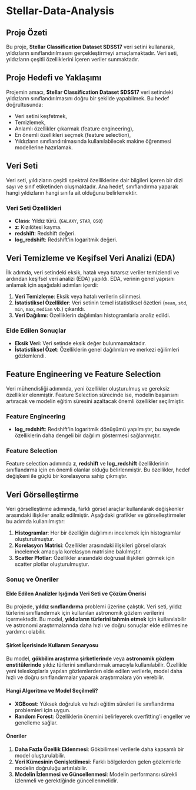 # Stellar-Data-Analysis

## Proje Özeti
Bu proje, **Stellar Classification Dataset SDSS17** veri setini kullanarak, yıldızların sınıflandırılmasını gerçekleştirmeyi amaçlamaktadır. Veri seti, yıldızların çeşitli özelliklerini içeren veriler sunmaktadır.

## Proje Hedefi ve Yaklaşımı

Projemin amacı, **Stellar Classification Dataset SDSS17** veri setindeki yıldızların sınıflandırılmasını doğru bir şekilde yapabilmek. Bu hedef doğrultusunda:

- Veri setini keşfetmek,
- Temizlemek,
- Anlamlı özellikler çıkarmak (feature engineering),
- En önemli özellikleri seçmek (feature selection),
- Yıldızların sınıflandırılmasında kullanılabilecek makine öğrenmesi modellerine hazırlamak.

## Veri Seti

Veri seti, yıldızların çeşitli spektral özelliklerine dair bilgileri içeren bir dizi sayı ve sınıf etiketinden oluşmaktadır. Ana hedef, sınıflandırma yaparak hangi yıldızların hangi sınıfa ait olduğunu belirlemektir.

### Veri Seti Özellikleri

- **Class**: Yıldız türü. (`GALAXY`, `STAR`, `QSO`)
- **z**: Kızılötesi kayma.
- **redshift**: Redshift değeri.
- **log_redshift**: Redshift'in logaritmik değeri.

## Veri Temizleme ve Keşifsel Veri Analizi (EDA)

İlk adımda, veri setindeki eksik, hatalı veya tutarsız veriler temizlendi ve ardından keşifsel veri analizi (EDA) yapıldı. EDA, verinin genel yapısını anlamak için aşağıdaki adımları içerdi:

1. **Veri Temizleme**: Eksik veya hatalı verilerin silinmesi.
2. **İstatistiksel Özellikler**: Veri setinin temel istatistiksel özetleri (`mean`, `std`, `min`, `max`, `median` vb.) çıkarıldı.
3. **Veri Dağılımı**: Özelliklerin dağılımları histogramlarla analiz edildi.

### Elde Edilen Sonuçlar

- **Eksik Veri**: Veri setinde eksik değer bulunmamaktadır.
- **İstatistiksel Özet**: Özelliklerin genel dağılımları ve merkezi eğilimleri gözlemlendi.

## Feature Engineering ve Feature Selection

Veri mühendisliği adımında, yeni özellikler oluşturulmuş ve gereksiz özellikler elenmiştir. Feature Selection sürecinde ise, modelin başarısını artıracak ve modelin eğitim süresini azaltacak önemli özellikler seçilmiştir.

### Feature Engineering
- **log_redshift**: Redshift'in logaritmik dönüşümü yapılmıştır, bu sayede özelliklerin daha dengeli bir dağılım göstermesi sağlanmıştır.

### Feature Selection
Feature selection adımında **z**, **redshift** ve **log_redshift** özelliklerinin sınıflandırma için en önemli olanlar olduğu belirlenmiştir. Bu özellikler, hedef değişkeni ile güçlü bir korelasyona sahip çıkmıştır.

## Veri Görselleştirme

Veri görselleştirme adımında, farklı görsel araçlar kullanılarak değişkenler arasındaki ilişkiler analiz edilmiştir. Aşağıdaki grafikler ve görselleştirmeler bu adımda kullanılmıştır:

1. **Histogramlar**: Her bir özelliğin dağılımını incelemek için histogramlar oluşturulmuştur.
2. **Korelasyon Matrisi**: Özellikler arasındaki ilişkileri görsel olarak incelemek amacıyla korelasyon matrisine bakılmıştır.
3. **Scatter Plotlar**: Özellikler arasındaki doğrusal ilişkileri görmek için scatter plotlar oluşturulmuştur.


### Sonuç ve Öneriler

#### Elde Edilen Analizler Işığında Veri Seti ve Çözüm Önerisi
Bu projede, **yıldız sınıflandırma** problemi üzerine çalıştık. Veri seti, yıldız türlerini sınıflandırmak için kullanılan astronomik gözlem verilerini içermektedir. Bu model, **yıldızların türlerini tahmin etmek** için kullanılabilir ve astronomi araştırmalarında daha hızlı ve doğru sonuçlar elde edilmesine yardımcı olabilir.

#### Şirket İçerisinde Kullanım Senaryosu
Bu model, **gökbilim araştırma şirketlerinde** veya **astronomik gözlem enstitülerinde** yıldız türlerini sınıflandırmak amacıyla kullanılabilir. Özellikle yeni teleskoplarla yapılan gözlemlerden elde edilen verilerle, model daha hızlı ve doğru sınıflandırmalar yaparak araştırmalara yön verebilir.

#### Hangi Algoritma ve Model Seçilmeli?
- **XGBoost**: Yüksek doğruluk ve hızlı eğitim süreleri ile sınıflandırma problemleri için uygun.
- **Random Forest**: Özelliklerin önemini belirleyerek overfitting'i engeller ve genelleme sağlar.

#### Öneriler
1. **Daha Fazla Özellik Eklenmesi**: Gökbilimsel verilerle daha kapsamlı bir model oluşturulabilir.
2. **Veri Kümesinin Genişletilmesi**: Farklı bölgelerden gelen gözlemlerle modelin doğruluğu artırılabilir.
3. **Modelin İzlenmesi ve Güncellenmesi**: Modelin performansı sürekli izlenmeli ve gerektiğinde güncellenmelidir.

